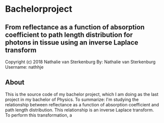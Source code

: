# Bachelorproject
## From reflectance as a function of absorption coefficient to path length distribution for photons in tissue using an inverse Laplace transform

Copyright (c) 2018 Nathalie van Sterkenburg
By: Nathalie van Sterkenburg
Username: nathhje

## About
This is the source code of my bachelor project, which I am doing as the last project in my bachelor of Physics. To summarize: I'm studying the relationship between reflectance as a function of absorption coefficient and path length distribution. This relationship is an inverse Laplace transform. To perform this transformation, a
